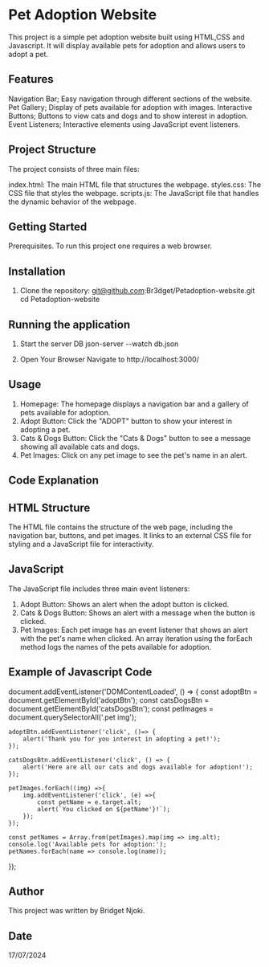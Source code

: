 # Pet Adoption Website
This project is a simple pet adoption website built using HTML,CSS and Javascript. It will display available pets for adoption and allows users to adopt a pet.

## Features
Navigation Bar; Easy navigation through different sections of the website.
Pet Gallery; Display of pets available for adoption with images.
Interactive Buttons; Buttons to view cats and dogs and to show interest in adoption.
Event Listeners; Interactive elements using JavaScript event listeners.


## Project Structure 
The project consists of three main files:

index.html: The main HTML file that structures the webpage.
styles.css: The CSS file that styles the webpage.
scripts.js: The JavaScript file that handles the dynamic behavior of the webpage.

## Getting Started
Prerequisites.
To run this project one requires a web browser.

## Installation
1. Clone the repository:
git@github.com:Br3dget/Petadoption-website.git
cd Petadoption-website

## Running the application
1. Start the server DB
json-server --watch db.json

2. Open Your Browser
Navigate to http://localhost:3000/

## Usage 
1. Homepage: The homepage displays a navigation bar and a gallery of pets available for adoption.
2. Adopt Button: Click the "ADOPT" button to show your interest in adopting a pet.
3. Cats & Dogs Button: Click the "Cats & Dogs" button to see a message showing all available cats and dogs.
4. Pet Images: Click on any pet image to see the pet's name in an alert.

## Code Explanation
## HTML Structure
The HTML file contains the structure of the web page, including the navigation bar, buttons, and pet images.
It links to an external CSS file for styling and a JavaScript file for interactivity.

## JavaScript
The JavaScript file includes three main event listeners:

1. Adopt Button: Shows an alert when the adopt button is clicked.
2. Cats & Dogs Button: Shows an alert with a message when the button is clicked.
3. Pet Images: Each pet image has an event listener that shows an alert with the pet's name when clicked.
An array iteration using the forEach method logs the names of the pets available for adoption.


## Example of Javascript Code
document.addEventListener('DOMContentLoaded', () => {
    const adoptBtn = document.getElementById('adoptBtn');
    const catsDogsBtn = document.getElementById('catsDogsBtn');
    const petImages = document.querySelectorAll('.pet img');

    adoptBtn.addEventListener('click', ()=> {
        alert('Thank you for you interest in adopting a pet!');
    });

    catsDogsBtn.addEventListener('click', () => {
        alert('Here are all our cats and dogs available for adoption!');
    });

    petImages.forEach((img) =>{
        img.addEventListener('click', (e) =>{
            const petName = e.target.alt;
            alert(`You clicked on ${petName'}!`);
        });
    });

    const petNames = Array.from(petImages).map(img => img.alt);
    console.log('Available pets for adoption:');
    petNames.forEach(name => console.log(name));
});

## Author
This project was written by Bridget Njoki.

## Date
17/07/2024
